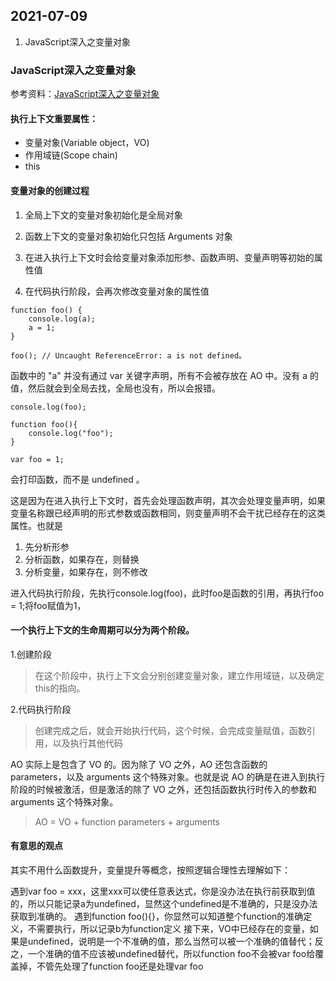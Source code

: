 ## 2021-07-09
1. JavaScript深入之变量对象
### JavaScript深入之变量对象
参考资料：[JavaScript深入之变量对象](https://github.com/mqyqingfeng/Blog/issues/5)


#### 执行上下文重要属性：

- 变量对象(Variable object，VO)
- 作用域链(Scope chain)
- this

#### 变量对象的创建过程

1. 全局上下文的变量对象初始化是全局对象

2. 函数上下文的变量对象初始化只包括 Arguments 对象

3. 在进入执行上下文时会给变量对象添加形参、函数声明、变量声明等初始的属性值

4. 在代码执行阶段，会再次修改变量对象的属性值

```
function foo() {
    console.log(a);
    a = 1;
}

foo(); // Uncaught ReferenceError: a is not defined。
```
函数中的 "a" 并没有通过 var 关键字声明，所有不会被存放在 AO 中。没有 a 的值，然后就会到全局去找，全局也没有，所以会报错。

```
console.log(foo);

function foo(){
    console.log("foo");
}

var foo = 1;
```
会打印函数，而不是 undefined 。

这是因为在进入执行上下文时，首先会处理函数声明，其次会处理变量声明，如果变量名称跟已经声明的形式参数或函数相同，则变量声明不会干扰已经存在的这类属性。也就是
1. 先分析形参
2. 分析函数，如果存在，则替换
3. 分析变量，如果存在，则不修改

进入代码执行阶段，先执行console.log(foo)，此时foo是函数的引用，再执行foo = 1;将foo赋值为1，

#### 一个执行上下文的生命周期可以分为两个阶段。

1.创建阶段
>在这个阶段中，执行上下文会分别创建变量对象，建立作用域链，以及确定this的指向。

2.代码执行阶段
>创建完成之后，就会开始执行代码，这个时候，会完成变量赋值，函数引用，以及执行其他代码


AO 实际上是包含了 VO 的。因为除了 VO 之外，AO 还包含函数的 parameters，以及 arguments 这个特殊对象。也就是说 AO 的确是在进入到执行阶段的时候被激活，但是激活的除了 VO 之外，还包括函数执行时传入的参数和 arguments 这个特殊对象。
>AO = VO + function parameters + arguments

#### 有意思的观点
其实不用什么函数提升，变量提升等概念，按照逻辑合理性去理解如下：

遇到var foo = xxx，这里xxx可以使任意表达式，你是没办法在执行前获取到值的，所以只能记录a为undefined，显然这个undefined是不准确的，只是没办法获取到准确的。
遇到function foo(){}，你显然可以知道整个function的准确定义，不需要执行，所以记录b为function定义
接下来，VO中已经存在的变量，如果是undefined，说明是一个不准确的值，那么当然可以被一个准确的值替代；反之，一个准确的值不应该被undefined替代，所以function foo不会被var foo给覆盖掉，不管先处理了function foo还是处理var foo